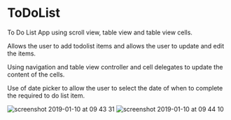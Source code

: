 # ToDoList

To Do List App using scroll view, table view and table view cells.

Allows the user to add todolist items and allows the user to update and edit the items.

Using navigation and table view controller and cell delegates to update the content of the cells.

Use of date picker to allow the user to select the date of when to complete the required to do list item.


![screenshot 2019-01-10 at 09 43 31](https://user-images.githubusercontent.com/36542195/50960617-b59f4800-14bd-11e9-9ebb-30ecf322d07d.png)
![screenshot 2019-01-10 at 09 44 10](https://user-images.githubusercontent.com/36542195/50960623-b932cf00-14bd-11e9-9e65-3b9e5b380b77.png)
